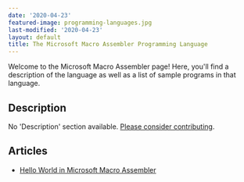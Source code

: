 ```yaml
---
date: '2020-04-23'
featured-image: programming-languages.jpg
last-modified: '2020-04-23'
layout: default
title: The Microsoft Macro Assembler Programming Language
---
```


Welcome to the Microsoft Macro Assembler page! Here, you'll find a description of the language as well as a list of sample programs in that language.

## Description

No 'Description' section available. [Please consider contributing](https://github.com/TheRenegadeCoder/sample-programs-website).

## Articles

- [Hello World in Microsoft Macro Assembler](https://sampleprograms.io/projects/hello-world/microsoft-macro-assembler)
